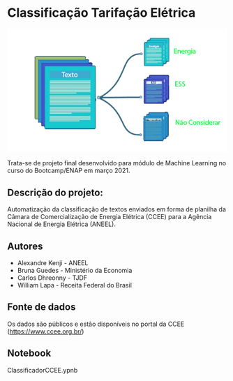 # Classificação Tarifação Elétrica

![](Classifica5.png)

Trata-se de projeto final desenvolvido para  módulo de Machine Learning no curso do Bootcamp/ENAP em março 2021.

## Descrição do projeto:
Automatização da classificação de textos enviados em forma de planilha da Câmara de Comercialização de Energia Elétrica (CCEE) para a Agência Nacional de Energia Elétrica (ANEEL).

## Autores
* Alexandre Kenji - ANEEL
* Bruna Guedes - Ministério da Economia 
* Carlos Dhreonny - TJDF  
* William Lapa - Receita Federal do Brasil

## Fonte de dados
Os dados são públicos e estão disponíveis no portal da CCEE (https://www.ccee.org.br/)

## Notebook
ClassificadorCCEE.ypnb

